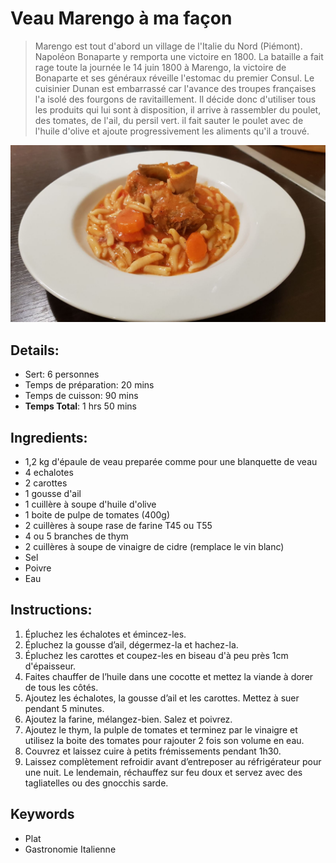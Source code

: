 # Veau Marengo à ma façon

> Marengo est tout d'abord un village de l'Italie du Nord (Piémont). Napoléon Bonaparte y remporta une victoire en 1800.
> La bataille a fait rage toute la journée le 14 juin 1800 à Marengo, la victoire de Bonaparte et ses généraux réveille l'estomac du premier Consul. Le cuisinier Dunan est embarrassé car l'avance des troupes françaises l'a isolé des fourgons de ravitaillement. Il décide donc d'utiliser tous les produits qui lui sont à disposition, il arrive à rassembler du poulet, des tomates, de l'ail, du persil vert. il fait sauter le poulet avec de l'huile d'olive et ajoute progressivement les aliments qu'il a trouvé. 

![Veau Marengo à ma façon](https://github.com/anamorph/recettes/blob/main/photos/fr-plat-veau_marengo_a_ma_facon-01.jpg?raw=true)

## Details:
* Sert: 6 personnes
* Temps de préparation: 20 mins
* Temps de cuisson: 90 mins
* **Temps Total**: 1 hrs 50 mins

## Ingredients:
* 1,2 kg d'épaule de veau preparée comme pour une blanquette de veau
* 4 echalotes
* 2 carottes
* 1 gousse d'ail
* 1 cuillère à soupe d'huile d'olive
* 1 boite de pulpe de tomates (400g)
* 2 cuillères à soupe rase de farine T45 ou T55
* 4 ou 5 branches de thym
* 2 cuillères à soupe de vinaigre de cidre (remplace le vin blanc)
* Sel
* Poivre
* Eau

## Instructions:
1. Épluchez les échalotes et émincez-les.
1. Épluchez la gousse d’ail, dégermez-la et hachez-la.
1. Épluchez les carottes et coupez-les en biseau d'à peu près 1cm d'épaisseur.
1. Faites chauffer de l’huile dans une cocotte et mettez la viande à dorer de tous les côtés.
1. Ajoutez les échalotes, la gousse d’ail et les carottes. Mettez à suer pendant 5 minutes.
1. Ajoutez la farine, mélangez-bien. Salez et poivrez.
1. Ajoutez le thym, la pulple de tomates et terminez par le vinaigre et utilisez la boite des tomates pour rajouter 2 fois son volume en eau.
1. Couvrez et laissez cuire à petits frémissements pendant 1h30.
1. Laissez complètement refroidir avant d’entreposer au réfrigérateur pour une nuit. Le lendemain, réchauffez sur feu doux et servez avec des tagliatelles ou des gnocchis sarde.

## Keywords
* Plat
* Gastronomie Italienne
